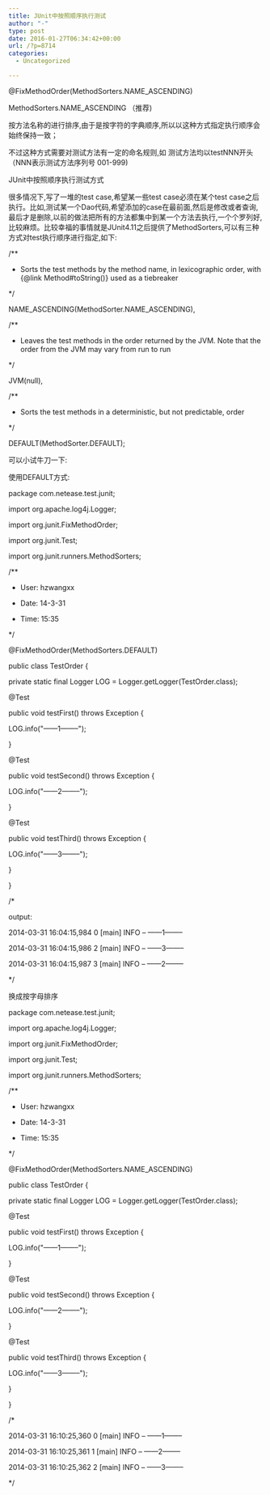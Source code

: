 ```yaml
---
title: JUnit中按照顺序执行测试
author: "-"
type: post
date: 2016-01-27T06:34:42+00:00
url: /?p=8714
categories:
  - Uncategorized

---
```

@FixMethodOrder(MethodSorters.NAME_ASCENDING)

MethodSorters.NAME_ASCENDING （推荐) 
  
按方法名称的进行排序,由于是按字符的字典顺序,所以以这种方式指定执行顺序会始终保持一致；
  
不过这种方式需要对测试方法有一定的命名规则,如 测试方法均以testNNN开头（NNN表示测试方法序列号 001-999) 

JUnit中按照顺序执行测试方式
  
很多情况下,写了一堆的test case,希望某一些test case必须在某个test case之后执行。比如,测试某一个Dao代码,希望添加的case在最前面,然后是修改或者查询,最后才是删除,以前的做法把所有的方法都集中到某一个方法去执行,一个个罗列好,比较麻烦。比较幸福的事情就是JUnit4.11之后提供了MethodSorters,可以有三种方式对test执行顺序进行指定,如下: 
  
/**
  
* Sorts the test methods by the method name, in lexicographic order, with {@link Method#toString()} used as a tiebreaker
  
*/
  
NAME_ASCENDING(MethodSorter.NAME_ASCENDING),

/**
  
* Leaves the test methods in the order returned by the JVM. Note that the order from the JVM may vary from run to run
  
*/
  
JVM(null),

/**
  
* Sorts the test methods in a deterministic, but not predictable, order
  
*/
  
DEFAULT(MethodSorter.DEFAULT);

可以小试牛刀一下: 

使用DEFAULT方式: 
  
package com.netease.test.junit;

import org.apache.log4j.Logger;
  
import org.junit.FixMethodOrder;
  
import org.junit.Test;
  
import org.junit.runners.MethodSorters;

/**
  
* User: hzwangxx
  
* Date: 14-3-31
  
* Time: 15:35
  
*/
  
@FixMethodOrder(MethodSorters.DEFAULT)
  
public class TestOrder {
  
private static final Logger LOG = Logger.getLogger(TestOrder.class);
  
@Test
  
public void testFirst() throws Exception {
  
LOG.info("——1——–");
  
}

@Test
  
public void testSecond() throws Exception {
  
LOG.info("——2——–");

}

@Test
  
public void testThird() throws Exception {
  
LOG.info("——3——–");
  
}

}
  
/*
  
output:
  
2014-03-31 16:04:15,984 0 [main] INFO – ——1——–
  
2014-03-31 16:04:15,986 2 [main] INFO – ——3——–
  
2014-03-31 16:04:15,987 3 [main] INFO – ——2——–
  
*/

换成按字母排序
  
package com.netease.test.junit;

import org.apache.log4j.Logger;
  
import org.junit.FixMethodOrder;
  
import org.junit.Test;
  
import org.junit.runners.MethodSorters;

/**
  
* User: hzwangxx
  
* Date: 14-3-31
  
* Time: 15:35
  
*/
  
@FixMethodOrder(MethodSorters.NAME_ASCENDING)
  
public class TestOrder {
  
private static final Logger LOG = Logger.getLogger(TestOrder.class);
  
@Test
  
public void testFirst() throws Exception {
  
LOG.info("——1——–");
  
}

@Test
  
public void testSecond() throws Exception {
  
LOG.info("——2——–");

}

@Test
  
public void testThird() throws Exception {
  
LOG.info("——3——–");
  
}

}
  
/*
  
2014-03-31 16:10:25,360 0 [main] INFO – ——1——–
  
2014-03-31 16:10:25,361 1 [main] INFO – ——2——–
  
2014-03-31 16:10:25,362 2 [main] INFO – ——3——–
  
*/